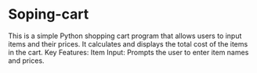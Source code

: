 # Soping-cart
This is a simple Python shopping cart program that allows users to input items and their prices.  It calculates and displays the total cost of the items in the cart.  Key Features:  Item Input: Prompts the user to enter item names and prices. 
